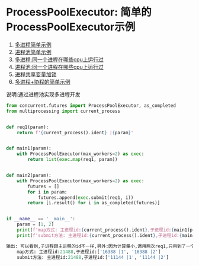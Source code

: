 # ProcessPoolExecutor: 简单的ProcessPoolExecutor示例
1. [多进程简单示例](1.process.md)
2. [进程池简单示例](2.process_executor.md)
3. [多进程:同一个进程在哪些cpu上运行过](3.process_cpu.md)
4. [进程池:同一个进程在哪些cpu上运行过](4.process_executor_cpu.md)
5. [进程共享变量加锁](5.process_lock.md)
6. [多进程+协程的简单示例](6.process_coroutine.md)

说明:通过进程池实现多进程开发

``` python
from concurrent.futures import ProcessPoolExecutor, as_completed
from multiprocessing import current_process


def req1(param):
    return f'{current_process().ident} |{param}'


def main1(param):
    with ProcessPoolExecutor(max_workers=2) as exec:
        return list(exec.map(req1, param))


def main2(param):
    with ProcessPoolExecutor(max_workers=2) as exec:
        futures = []
        for i in param:
            futures.append(exec.submit(req1, i))
        return [i.result() for i in as_completed(futures)]


if __name__ == '__main__':
    param = [1, 2]
    print(f'map方式: 主进程id:{current_process().ident},子进程id:{main1(param)}')
    print(f'submit方法: 主进程id:{current_process().ident},子进程id:{main2(param)}')

```

``` python
输出: 可以看到,子进程跟主进程的id不一样,另外:因为计算量小,调用两次req1,只用到了一个进程16388
    map方式: 主进程id:21488,子进程id:['16388 |1', '16388 |2']
    submit方法: 主进程id:21488,子进程id:['11144 |1', '11144 |2']
```
